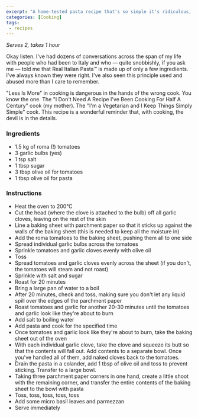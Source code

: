 ```yaml
---
excerpt: "A home-tested pasta recipe that's so simple it's ridiculous, and so tasty it's scary"
categories: [Cooking]
tags:
 - recipes
---
```

_Serves 2, takes 1 hour_

Okay listen. I've had dozens of conversations across the span of my life with people who had been to Italy and who — quite snobbishly, if you ask me — told me that Real Italian Pasta™ is made up of only a few ingredients. I've always known they were right. I've also seen this principle used and abused more than I care to remember.

"Less Is More" in cooking is dangerous in the hands of the wrong cook. You know the one. The "I Don't Need A Recipe I've Been Cooking For Half A Century" cook (my mother). The "I'm a Vegetarian and I Keep Things Simply Simple" cook. This recipe is a wonderful reminder that, with cooking, the devil is in the details.

### Ingredients 
  - 1.5 kg of roma (!) tomatoes
  - 3 garlic bulbs (yes)
  - 1 tsp salt
  - 1 tbsp sugar 
  - 3 tbsp olive oil for tomatoes
  - 1 tbsp olive oil for pasta 

### Instructions

  - Heat the oven to 200°C
  - Cut the head (where the clove is attached to the bulb) off all garlic cloves, leaving on the rest of the skin
  - Line a baking sheet with parchment paper so that it sticks up against the walls of the baking sheet (this is needed to keep all the moisture in)
  - Add the roma tomatoes to the baking sheet, pushing them all to one side
  - Spread individual garlic bulbs across the tomatoes
  - Sprinkle tomatoes and garlic cloves evenly with olive oil
  - Toss
  - Spread tomatoes and garlic cloves evenly across the sheet (if you don't, the tomatoes will steam and not roast)
  - Sprinkle with salt and sugar
  - Roast for 20 minutes
  - Bring a large pan of water to a boil
  - After 20 minutes, check and toss, making sure you don't let any liquid spill over the edges of the parchment paper
  - Roast tomatoes and garlic for another 20-30 minutes until the tomatoes and garlic look like they're about to burn
  - Add salt to boiling water
  - Add pasta and cook for the specified time 
  - Once tomatoes and garlic look like they're about to burn, take the baking sheet out of the oven
  - With each individual garlic clove, take the clove and squeeze its butt so that the contents will fall out. Add contents to a separate bowl. Once you've handled all of them, add naked cloves back to the tomatoes.
  - Drain the pasta in a colander, add 1 tbsp of olive oil and toss to prevent sticking. Transfer to a large bowl.
  - Taking three parchment paper corners in one hand, create a little shoot with the remaining corner, and transfer the entire contents of the baking sheet to the bowl with pasta
  - Toss, toss, toss, toss, toss
  - Add some micro basil leaves and parmezzan
  - Serve immediately